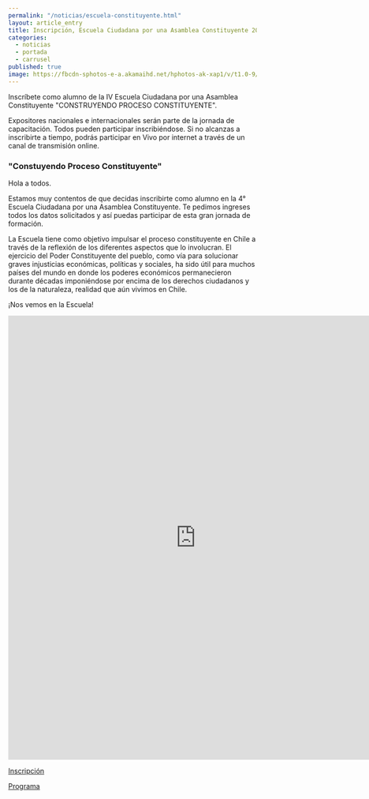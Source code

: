 ```yaml
---
permalink: "/noticias/escuela-constituyente.html"
layout: article_entry
title: Inscripción, Escuela Ciudadana por una Asamblea Constituyente 2014
categories: 
  - noticias
  - portada
  - carrusel
published: true
image: https://fbcdn-sphotos-e-a.akamaihd.net/hphotos-ak-xap1/v/t1.0-9/1918642_216491566396_1849146_n.jpg?oh=d3c8c8d265ad9b82b4f614680f7bb71d&oe=54C911B1&__gda__=1422811271_b2c6af630bfb65c5743edf7dd746ae8a
---
```


Inscríbete como alumno de la IV Escuela Ciudadana por una Asamblea Constituyente "CONSTRUYENDO PROCESO CONSTITUYENTE". 

Expositores nacionales e internacionales serán parte de la jornada de capacitación. Todos pueden participar inscribiéndose. Si no alcanzas a inscribirte a tiempo, podrás participar en Vivo por internet a través de un canal de transmisión online.

<h3>"Constuyendo Proceso Constituyente"</h3>

<p>Hola a todos.</p>

<p>Estamos muy contentos de que decidas inscribirte como alumno en la 4° Escuela Ciudadana por una Asamblea Constituyente. Te pedimos ingreses todos los datos solicitados y así puedas participar de esta gran jornada de formación.</p>

<p>La Escuela tiene como objetivo impulsar el proceso constituyente en Chile a través de la reflexión de los diferentes aspectos que lo involucran. El ejercicio del Poder Constituyente del pueblo, como vía para solucionar graves injusticias económicas, políticas y sociales, ha sido útil para muchos países del mundo en donde los poderes económicos permanecieron durante décadas imponiéndose por encima de los derechos ciudadanos y los de la naturaleza, realidad que aún vivimos en Chile.</p>

<p>¡Nos vemos en la Escuela!</p>

<iframe src="https://docs.google.com/forms/d/1iV6MVOzOmck0OmYgM1oeY8sHyxhk-Dc8cAuhHuVK1t0/viewform?embedded=true" width="760" height="900" frameborder="0" marginheight="0" marginwidth="0">Cargando...</iframe>

<a href="/escuela/">Inscripción</a>

<a href="/escuela/programa.html">Programa</a>
